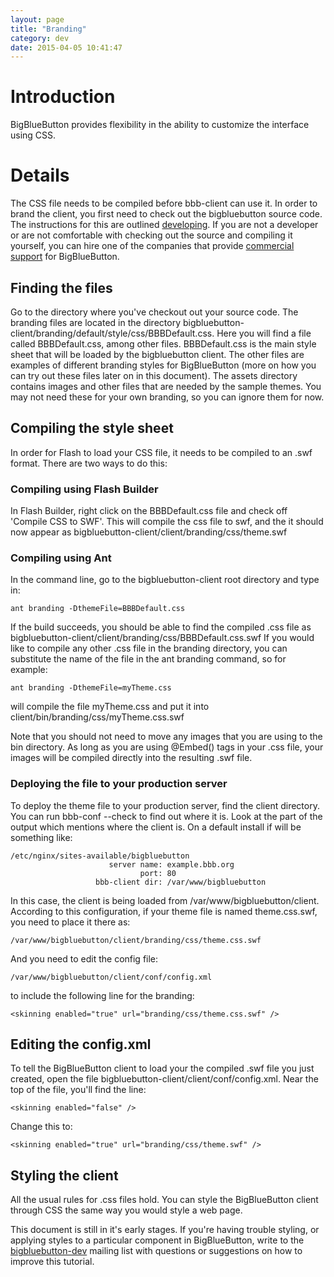 ```yaml
---
layout: page
title: "Branding"
category: dev
date: 2015-04-05 10:41:47
---
```



# Introduction
BigBlueButton provides flexibility in the ability to customize the interface using CSS.


# Details
The CSS file needs to be compiled before bbb-client can use it. In order to brand the client, you first need to check out the bigbluebutton source code. The instructions for this are outlined [developing](Developing.md). If you are not a developer or are not comfortable with checking out the source and compiling it yourself, you can hire one of the companies that provide [commercial support](http://bigbluebutton.org/support) for BigBlueButton.

## Finding the files
Go to the directory where you've checkout out your source code. The branding files are located in the directory bigbluebutton-client/branding/default/style/css/BBBDefault.css. Here you will find a file called BBBDefault.css, among other files. BBBDefault.css is the main style sheet that will be loaded by the bigbluebutton client. The other files are examples of different branding styles for BigBlueButton (more on how you can try out these files later on in this document). The assets directory contains images and other files that are needed by the sample themes. You may not need these for your own branding, so you can ignore them for now.

## Compiling the style sheet
In order for Flash to load your CSS file, it needs to be compiled to an .swf format. There are two ways to do this:
### Compiling using Flash Builder
In Flash Builder, right click on the BBBDefault.css file and check off 'Compile CSS to SWF'. This will compile the css file to swf, and the it should now appear as bigbluebutton-client/client/branding/css/theme.swf
### Compiling using Ant
In the command line, go to the bigbluebutton-client root directory and type in:
```
ant branding -DthemeFile=BBBDefault.css
```
If the build succeeds, you should be able to find the compiled .css file as bigbluebutton-client/client/branding/css/BBBDefault.css.swf
If you would like to compile any other .css file in the branding directory, you can substitute the name of the file in the ant branding command, so for example:
```
ant branding -DthemeFile=myTheme.css
```
will compile the file myTheme.css and put it into client/bin/branding/css/myTheme.css.swf

Note that you should not need to move any images that you are using to the bin directory. As long as you are using @Embed() tags in your .css file, your images will be compiled directly into the resulting .swf file.

### Deploying the file to your production server
To deploy the theme file to your production server, find the client directory. You can run bbb-conf --check to find out where it is. Look at the part of the output which mentions where the client is. On a default install if will be something like:
```
/etc/nginx/sites-available/bigbluebutton
                      server name: example.bbb.org
                             port: 80
                   bbb-client dir: /var/www/bigbluebutton
```
In this case, the client is being loaded from /var/www/bigbluebutton/client. According to this configuration, if your theme file is named theme.css.swf, you need to place it there as:
```
/var/www/bigbluebutton/client/branding/css/theme.css.swf
```
And you need to edit the config file:
```
/var/www/bigbluebutton/client/conf/config.xml
```
to include the following line for the branding:
```
<skinning enabled="true" url="branding/css/theme.css.swf" />
```

## Editing the config.xml
To tell the BigBlueButton client to load your the compiled .swf file you just created, open the file bigbluebutton-client/client/conf/config.xml. Near the top of the file, you'll find the line:
```
<skinning enabled="false" />
```
Change this to:
```
<skinning enabled="true" url="branding/css/theme.swf" />
```

## Styling the client
All the usual rules for .css files hold. You can style the BigBlueButton client through CSS the same way you would style a web page.

This document is still in it's early stages. If you're having trouble styling, or applying styles to a particular component in BigBlueButton, write to the [bigbluebutton-dev](http://groups.google.com/group/bigbluebutton-dev) mailing list with questions or suggestions on how to improve this tutorial.
